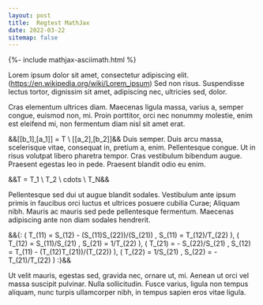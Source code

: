 ```yaml
---
layout: post
title:  Regtest MathJax
date: 2022-03-22
sitemap: false
---
```

{%- include mathjax-asciimath.html %}

<p class="begin-note">
Lorem ipsum dolor sit amet, consectetur adipiscing elit. (<a href="https://en.wikipedia.org/wiki/Lorem_ipsum">https://en.wikipedia.org/wiki/Lorem_ipsum</a>) Sed non risus. Suspendisse lectus tortor, dignissim sit amet, adipiscing nec, ultricies sed, dolor.
</p>

Cras elementum ultrices diam. Maecenas ligula massa, varius a, semper congue, euismod non, mi. Proin porttitor, orci nec nonummy molestie, enim est eleifend mi, non fermentum diam nisl sit amet erat.

&&[[b_1],[a_1]] = T \ [[a_2],[b_2]]&&
Duis semper. Duis arcu massa, scelerisque vitae, consequat in, pretium a, enim. Pellentesque congue. Ut in risus volutpat libero pharetra tempor. Cras vestibulum bibendum augue. Praesent egestas leo in pede. Praesent blandit odio eu enim.

&&T = T_1 \ T_2 \ cdots \ T_N&&

Pellentesque sed dui ut augue blandit sodales. Vestibulum ante ipsum primis in faucibus orci luctus et ultrices posuere cubilia Curae; Aliquam nibh. Mauris ac mauris sed pede pellentesque fermentum. Maecenas adipiscing ante non diam sodales hendrerit.

&&{: (  T_(11) = S_(12) - (S_(11)S_(22))/(S_(21))  ,  S_(11) = T_(12)/T_(22)                     ),
     (  T_(12) = S_(11)/S_(21)                     ,  S_(21) = 1/T_(22)                          ),
     (  T_(21) = - S_(22)/S_(21)                   ,  S_(12) = T_(11) - (T_(12)T_(21))/(T_(22))  ),
     (  T_(22) = 1/S_(21)                          ,  S_(22) = - T_(21)/T_(22)                   ) :}&&

Ut velit mauris, egestas sed, gravida nec, ornare ut, mi. Aenean ut orci vel massa suscipit pulvinar. Nulla sollicitudin. Fusce varius, ligula non tempus aliquam, nunc turpis ullamcorper nibh, in tempus sapien eros vitae ligula.
